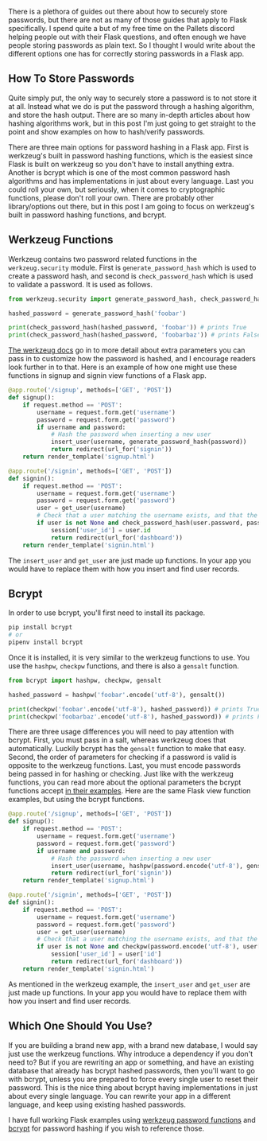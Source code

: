 There is a plethora of guides out there about how to securely store passwords, but there are not as many of those guides that apply to Flask specifically.  I spend quite a but of my free time on the Pallets discord helping people out with their Flask questions, and often enough we have people storing passwords as plain text.  So I thought I would write about the different options one has for correctly storing passwords in a Flask app.

## How To Store Passwords

Quite simply put, the only way to securely store a password is to not store it at all. Instead what we do is put the password through a hashing algorithm, and store the hash output.  There are so many in-depth articles about how hashing algorithms work, but in this post I'm just going to get straight to the point and show examples on how to hash/verify passwords.

There are three main options for password hashing in a Flask app.  First is werkzeug's built in password hashing functions, which is the easiest since Flask is built on werkzeug so you don't have to install anything extra.  Another is bcrypt which is one of the most common password hash algorithms and has implementations in just about every language.  Last you could roll your own, but seriously, when it comes to cryptographic functions, please don't roll your own.  There are probably other library/options out there, but in this post I am going to focus on werkzeug's built in password hashing functions, and bcrypt.

## Werkzeug Functions

Werkzeug contains two password related functions in the `werkzeug.security` module. First is `generate_password_hash` which is used to create a password hash, and second is `check_password_hash` which is used to validate a password.  It is used as follows.

```python
from werkzeug.security import generate_password_hash, check_password_hash

hashed_password = generate_password_hash('foobar')

print(check_password_hash(hashed_password, 'foobar')) # prints True
print(check_password_hash(hashed_password, 'foobarbaz')) # prints False
```

[The werkzeug docs](https://werkzeug.palletsprojects.com/en/1.0.x/utils/#module-werkzeug.security) go in to more detail about extra parameters you can pass in to customize how the password is hashed, and I encourage readers look further in to that. Here is an example of how one might use these functions in signup and signin view functions of a Flask app.

```python
@app.route('/signup', methods=['GET', 'POST'])
def signup():
    if request.method == 'POST':
        username = request.form.get('username')
        password = request.form.get('password')
        if username and password:
            # Hash the password when inserting a new user
            insert_user(username, generate_password_hash(password))
            return redirect(url_for('signin'))
    return render_template('signup.html')

@app.route('/signin', methods=['GET', 'POST'])
def signin():
    if request.method == 'POST':
        username = request.form.get('username')
        password = request.form.get('password')
        user = get_user(username)
        # Check that a user matching the username exists, and that the password matches
        if user is not None and check_password_hash(user.password, password):
            session['user_id'] = user.id
            return redirect(url_for('dashboard'))
    return render_template('signin.html')
```

The `insert_user` and `get_user` are just made up functions.  In your app you would have to replace them with how you insert and find user records.

## Bcrypt

In order to use bcrypt, you'll first need to install its package.

```bash
pip install bcrypt
# or
pipenv install bcrypt
```

Once it is installed, it is very similar to the werkzeug functions to use.  You use the `hashpw`, `checkpw` functions, and there is also a `gensalt` function.

```python
from bcrypt import hashpw, checkpw, gensalt

hashed_password = hashpw('foobar'.encode('utf-8'), gensalt())

print(checkpw('foobar'.encode('utf-8'), hashed_password)) # prints True
print(checkpw('foobarbaz'.encode('utf-8'), hashed_password)) # prints False
```

There are three usage differences you will need to pay attention with bcrypt.  First, you must pass in a salt, whereas werkzeug does that automatically. Luckily bcrypt has the `gensalt` function to make that easy. Second, the order of parameters for checking if a password is valid is opposite to the werkzeug functions. Last, you must encode passwords being passed in for hashing or checking. Just like with the werkzeug functions, you can read more about the optional parameters the bcrypt functions accept [in their examples](https://github.com/pyca/bcrypt/#usage). Here are the same Flask view function examples, but using the bcrypt functions.

```python
@app.route('/signup', methods=['GET', 'POST'])
def signup():
    if request.method == 'POST':
        username = request.form.get('username')
        password = request.form.get('password')
        if username and password:
            # Hash the password when inserting a new user
            insert_user(username, hashpw(password.encode('utf-8'), gensalt()))
            return redirect(url_for('signin'))
    return render_template('signup.html')

@app.route('/signin', methods=['GET', 'POST'])
def signin():
    if request.method == 'POST':
        username = request.form.get('username')
        password = request.form.get('password')
        user = get_user(username)
        # Check that a user matching the username exists, and that the password matches
        if user is not None and checkpw(password.encode('utf-8'), user['password']):
            session['user_id'] = user['id']
            return redirect(url_for('dashboard'))
    return render_template('signin.html')
```

As mentioned in the werkzeug example, the `insert_user` and `get_user` are just made up functions.  In your app you would have to replace them with how you insert and find user records.

## Which One Should You Use?

If you are building a brand new app, with a brand new database, I would say just use the werkzeug functions.  Why introduce a dependency if you don't need to?  But if you are rewriting an app or something, and have an existing database that already has bcrypt hashed passwords, then you'll want to go with bcrypt, unless you are prepared to force every single user to reset their password.  This is the nice thing about bcrypt having implementations in just about every single language.  You can rewrite your app in a different language, and keep using existing hashed passwords.


I have full working Flask examples using [werkzeug password functions](https://github.com/carc1n0gen/tutorial-apps/tree/master/flask-password-hashing-werkzeug) and [bcrypt](https://github.com/carc1n0gen/tutorial-apps/tree/master/flask-password-hashing-bcrypt) for password hashing if you wish to reference those.

